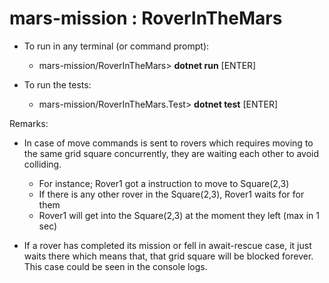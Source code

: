 # mars-mission : RoverInTheMars


* To run in any terminal (or command prompt):

  * mars-mission/RoverInTheMars> **dotnet run** [ENTER]

* To run the tests:

  * mars-mission/RoverInTheMars.Test> **dotnet test** [ENTER]

Remarks:

* In case of move commands is sent to rovers which requires moving to the same grid square concurrently, they are waiting each other to avoid colliding. 
  * For instance; Rover1 got a instruction to move to Square(2,3)
  * If there is any other rover in the Square(2,3), Rover1 waits for for them
  * Rover1 will get into the Square(2,3) at the moment they left (max in 1 sec)

* If a rover has completed its mission or fell in await-rescue case, it just waits there which means that, that grid square will be blocked forever. This case could be seen in the console logs.

